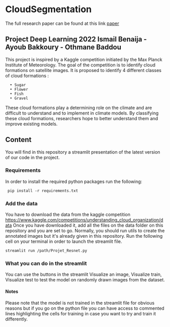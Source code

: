 # CloudSegmentation

The full research paper can be found at this link [paper](https://github.com/bidouze/CloudSegmentation/blob/main/Research%20_paper.pdf)
## Project Deep Learning 2022 Ismail Benaija - Ayoub Bakkoury - Othmane Baddou ##


This project is inspired by a Kaggle competition initiated
by the Max Planck Institute of Meteorology. The goal of
the competition is to identify cloud formations on satellite
images. It is proposed to identify 4 different classes of cloud
formations :

~~~
  • Sugar
  • Flower
  • Fish
  • Gravel
 ~~~
These cloud formations play a determining role on the climate and are difficult to understand and to implement in
climate models. By classifying these cloud formations, researchers hope to better understand them and improve existing models.

## Content ##

You will find in this repository a streamlit presentation of the latest version of our code in the project. 

### Requirements ###

In order to install the required python packages run the following:

~~~
 pip install -r requirements.txt
 ~~~

### Add the data ###

You have to download the data from the kaggle competition https://www.kaggle.com/competitions/understanding_cloud_organization/data
Once you have downloaded it, add all the files on the data folder on this repository and you are set to go. Normally, you should run utils to create the annotated images but it's already given in this repository. Run the following cell on your terminal in order to launch the streamlit file.

~~~
streamlit run /path/Projet_Resnet.py
~~~


### What you can do in the streamlit ###

You can use the buttons in the streamlit Visualize an image, Visualize train, Visualize test to test the model on randomly drawn images from the dataset.

#### Notes ####
Please note that the model is not trained in the streamlit file for obvious reasons but if you go on the python file you can have access to commented lines highlighting the cells for training in case you want to try and train it differently.


